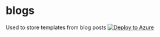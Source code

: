 # blogs
Used to store templates from blog posts
[![Deploy to Azure](http://azuredeploy.net/deploybutton.png)](https://azuredeploy.net/)
